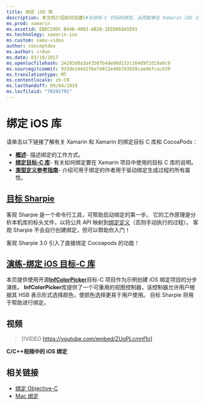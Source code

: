 ```yaml
---
title: 绑定 iOS 库
description: 本文档介绍如何创建C#与目标-C 代码的绑定，从而能够在 Xamarin iOS 应用程序中使用本机库和 CocoaPods。
ms.prod: xamarin
ms.assetid: EBDC50DC-B44B-4003-AB2B-1EEB868A5E01
ms.technology: xamarin-ios
ms.custom: xamu-video
author: conceptdev
ms.author: crdun
ms.date: 03/18/2017
ms.openlocfilehash: 24203d8a3a4356fb4de08d132c164d9f2d19a0c9
ms.sourcegitcommit: 933de144d1fbe7d412e49b743839cae4bfcac439
ms.translationtype: MT
ms.contentlocale: zh-CN
ms.lasthandoff: 09/04/2019
ms.locfileid: "70291791"
---
```

# <a name="binding-ios-libraries"></a>绑定 iOS 库

请单击以下链接了解有关 Xamarin 和 Xamarin 的绑定目标 C 库和 CocoaPods：

- [**概述**](~/cross-platform/macios/binding/overview.md)-
  描述绑定的工作方式。
- [**绑定目标-C 库**](~/cross-platform/macios/binding/objective-c-libraries.md)-
  有关如何绑定要在 Xamarin 项目中使用的目标 C 库的说明。
- [**类型定义参考指南**](~/cross-platform/macios/binding/binding-types-reference.md)-
  介绍可用于绑定的作者用于驱动绑定生成过程的所有属性。

## <a name="objective-sharpiecross-platformmaciosbindingobjective-sharpieindexmd"></a>[目标 Sharpie](~/cross-platform/macios/binding/objective-sharpie/index.md)

客观 Sharpie 是一个命令行工具，可帮助启动绑定的第一步。
它的工作原理是分析本机库的标头文件，以将公共 API 映射到[绑定定义](~/cross-platform/macios/binding/objective-c-libraries.md)（否则手动执行的过程）。 客观 Sharpie 不会自行创建绑定，但可以帮助你入门！

客观 Sharpie 3.0 引入了直接绑定 Cocoapods 的功能！

## <a name="walkthrough---binding-an-ios-objective-c-librarywalkthroughmd"></a>[演练-绑定 iOS 目标-C 库](walkthrough.md)

本页提供使用开源[**InfColorPicker**](https://github.com/InfinitApps/InfColorPicker)目标-C 项目作为示例创建 iOS 绑定项目的分步演练。 **InfColorPicker**库提供了一个可重用的视图控制器，该控制器允许用户根据其 HSB 表示形式选择颜色，使颜色选择更易于用户使用。
目标 Sharpie 将用于帮助进行绑定。

## <a name="video"></a>视频

> [!VIDEO https://youtube.com/embed/ZUoPLcmnf1o]

**C/C++视频中的 iOS 绑定**

## <a name="related-links"></a>相关链接

- [绑定 Objective-C](~/cross-platform/macios/binding/index.md)
- [Mac 绑定](~/mac/platform/binding.md)
